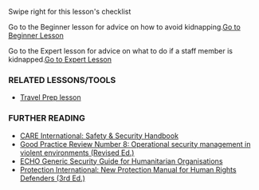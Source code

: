 [Title]: # (Что теперь?)
[Order]: # (6)

Swipe right for this lesson's checklist

Go to the Beginner lesson for advice on how to avoid kidnapping.[Go to Beginner Lesson](umbrella://lesson/kidnapping/1)

Go to the Expert lesson for advice on what to do if a staff member is kidnapped.[Go to Expert Lesson](umbrella://lesson/kidnapping/3)

### RELATED LESSONS/TOOLS

*   [Travel Prep lesson](umbrella://lesson/preparation)

### FURTHER READING

*   [CARE International: Safety & Security Handbook](https://www.eisf.eu/wp-content/uploads/2014/09/0614-Macpherson-2004-CARE-International-Safety-and-Security-Handbook.pdf)
*   [Good Practice Review Number 8: Operational security management in violent environments (Revised Ed.)](http://odihpn.org/wp-content/uploads/2010/11/GPR_8_revised2.pdf)
*   [ECHO Generic Security Guide for Humanitarian Organisations](http://ec.europa.eu/echo/files/evaluation/watsan2005/annex_files/ECHO/ECHO12%20-%20echo_generic_security_guide_en.doc)
*   [Protection International: New Protection Manual for Human Rights Defenders (3rd Ed.)](http://protectioninternational.org/publication/new-protection-manual-for-human-rights-defenders-3rd-edition/)